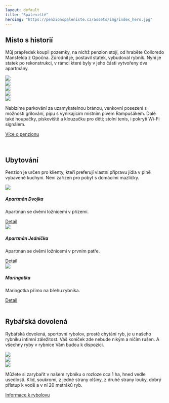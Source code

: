 ```yaml
---
layout: default
title: "Spáleniště"
heroimg: "https://penzionspaleniste.cz/assets/img/index_hero.jpg"
---
```



## Místo s historií

Můj prapředek koupil pozemky, na nichž penzion stojí, od hraběte Colloredo Mansfelda z Opočna. Zúrodnil je, postavil statek, vybudoval rybník. Nyní je statek po rekonstrukci, v rámci které byly v jeho části vytvořeny dva apartmány.

<div class="owl-carousel owl-theme">
    <div><img class="carousel-img" src="https://penzionspaleniste.cz/assets/img/index_vcho_small.jpg" /></div>
    <div><img class="carousel-img" src="https://penzionspaleniste.cz/assets/img/index_gril_small.jpg" /></div>
    <div><img class="carousel-img" src="https://penzionspaleniste.cz/assets/img/index_klou_small.jpg" /></div>
    <div><img class="carousel-img" src="https://penzionspaleniste.cz/assets/img/index_pohl_small.jpg" /></div>
    <div><img class="carousel-img" src="https://penzionspaleniste.cz/assets/img/index_rybp_small.jpg" /></div>
</div>

Nabízíme parkování za uzamykatelnou bránou, venkovní posezení s možností grilování, 
pípu s vynikajícím místním pivem Rampušákem. Dalé také houpačky, pískoviště 
a klouzačku pro děti; stolní tenis, i pokrytí Wi-Fi signálem.

<a href="/about.html" class="hero-link">Více o penzionu</a>

<br>

## Ubytování
Penzion je určen pro klienty, kteří preferují vlastní přípravu jídla v plně vybavené kuchyni. Není zařízen pro pobyt s domácími mazlíčky.

<div class="owl-carousel owl-theme">
    <div>
        <div class="carousel-card"><img class="carousel-img" src="https://penzionspaleniste.cz/assets/img/index_dvoj_small.jpg" />
            <h5>Apartmán Dvojka</h5>
            <p>Apartmán se dvěmi ložnicemi v přízemí.</p>
            <a href="/booking.html#dvojka" class="hero-link">Detail</a>
        </div>
    </div>
    <div>
        <div class="carousel-card"><img class="carousel-img" src="https://penzionspaleniste.cz/assets/img/index_jedn_small.jpg" />
            <h5>Apartmán Jednička</h5>
            <p>Apartmán se dvěmi ložnicemi v prvním patře.</p>
            <a href="/booking.html#jednicka" class="hero-link">Detail</a>
        </div>
    </div>
    <div>
        <div class="carousel-card"><img class="carousel-img" src="https://penzionspaleniste.cz/assets/img/index_mari_small.jpg" />
            <h5>Maringotka</h5>
            <p>Maringotka přímo na břehu rybníka.</p>
            <a href="/booking.html#maringotka" class="hero-link">Detail</a>
        </div>
    </div>
</div>

<br>

## Rybářská dovolená
Rybářská dovolená, sportovní rybolov, prostě chytání ryb, je u našeho rybníku intimní záležitost. Váš koníček zde nebude nikým a ničím rušen. A všechny ryby v rybníce Vám budou k dispozici.
    
<div class="owl-carousel owl-theme">
    <div><img class="carousel-img" src="https://penzionspaleniste.cz/assets/img/index_znac_small.jpg" /> </div>
    <div><img class="carousel-img" src="https://penzionspaleniste.cz/assets/img/index_rybn_small.jpg" /> </div>
    <div><img class="carousel-img" src="https://penzionspaleniste.cz/assets/img/index_lodr_small.jpg" /> </div>
</div>

Můžete si zarybařit v našem rybníku o rozloze cca 1 ha, hned vedle usedlosti. Klid, soukromí, z jedné strany olšiny, z druhé strany louky, dobrý přístup k vodě a v ní 20 metráků ryb.

<a href="/fishing.html" class="hero-link">Informace k rybolovu</a>
